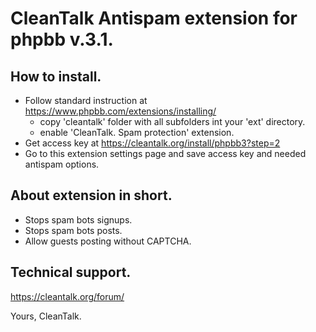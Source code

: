 CleanTalk Antispam extension for phpbb v.3.1.
============================================

## How to install.
  * Follow standard instruction at https://www.phpbb.com/extensions/installing/
    - copy 'cleantalk' folder with all subfolders int your 'ext' directory.
    - enable 'CleanTalk. Spam protection' extension.
  * Get access key at https://cleantalk.org/install/phpbb3?step=2
  * Go to this extension settings page and save access key and needed antispam options.

## About extension in short.
  * Stops spam bots signups.
  * Stops spam bots posts.
  * Allow guests posting without CAPTCHA.

## Technical support.
https://cleantalk.org/forum/


Yours, CleanTalk.
